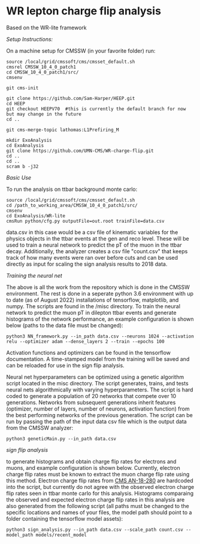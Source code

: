 # WR lepton charge flip analysis
Based on the WR-lite framework

*Setup Instructions:*

On a machine setup for CMSSW (in your favorite folder) run:

```
source /local/grid/cmssoft/cms/cmsset_default.sh
cmsrel CMSSW_10_4_0_patch1
cd CMSSW_10_4_0_patch1/src/
cmsenv

git cms-init

git clone https://github.com/Sam-Harper/HEEP.git
cd HEEP
git checkout HEEPV70  #this is currently the default branch for now but may change in the future
cd ..

git cms-merge-topic lathomas:L1Prefiring_M

mkdir ExoAnalysis
cd ExoAnalysis
git clone https://github.com/UMN-CMS/WR-charge-flip.git
cd ..
cd ..
scram b -j32
```

*Basic Use*

To run the analysis on ttbar background monte carlo:

```
source /local/grid/cmssoft/cms/cmsset_default.sh
cd /path_to_working_area/CMSSW_10_4_0_patch1/src/
cmsenv
cd ExoAnalysis/WR-lite
cmsRun python/cfg.py outputFile=out.root trainFile=data.csv
```
data.csv in this case would be a csv file of kinematic variables for the physics objects in the ttbar events at the gen and reco level. These will be used to train a neural network to predict the pT of the muon in the ttbar decay. Additionally, the analyzer creates a csv file "count.csv" that keeps track of how many events were ran over before cuts and can be used directly as input for scaling the sign analysis results to 2018 data.

*Training the neural net*

The above is all the work from the repository which is done in the CMSSW environment. The rest is done in a seperate python 3.6 environment with up to date (as of August 2022) installations of tensorflow, matplotlib, and numpy. The scripts are found in the /misc directory. To train the neural network to predict the muon pT in dilepton ttbar events and generate histograms of the network performance, an example configuration is shown below (paths to the data file must be changed):

```
python3 NN_framework.py --in_path data.csv --neurons 1024 --activation relu --optimizer adam --dense_layers 2 --train --epochs 100
```

Activation functions and optimizers can be found in the tensorflow documentation. A time-stamped model from the training will be saved and can be reloaded for use in the sign flip analysis. 

Neural net hyperparameters can be optimized using a genetic algorithm script located in the misc directory. The script generates, trains, and tests neural nets algorithmically with varying hyperparameters. The script is hard coded to generate a population of 20 networks that compete over 10 generations. Networks from subsequent generations inherit features (optimizer, number of layers, number of neurons, activation function) from the best performing networks of the previous generation. The script can be run by passing the path of the input data csv file which is the output data from the CMSSW analyzer:

```
python3 geneticMain.py --in_path data.csv
```

*sign flip analysis*

to generate histograms and obtain charge flip rates for electrons and muons, and example configuration is shown below. Currently, electron charge flip rates must be known to extract the muon charge flip rate using this method. Electron charge flip rates from [CMS AN-18-280](https://cms.cern.ch/iCMS/jsp/openfile.jsp?tp=draft&files=AN2018_280_v7.pdf) are hardcoded into the script, but currently do not agree with the observed electron charge flip rates seen in ttbar monte carlo for this analysis. Histograms comparaing the observed and expected electron charge flip rates in this analysis are also generated from the following script (all paths must be changed to the specific locations and names of your files, the model path should point to a folder containing the tensorflow model assets):

```
python3 sign_analysis.py --in_path data.csv --scale_path count.csv --model_path models/recent_model
```


